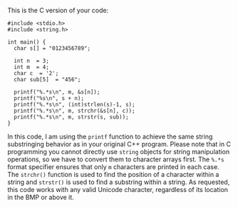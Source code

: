 This is the C version of your code:
```
#include <stdio.h>
#include <string.h>

int main() {
  char s[] = "0123456789";

  int n  = 3;
  int m  = 4;
  char c  = '2';
  char sub[5]  = "456";

  printf("%.*s\n", m, &s[n]);
  printf("%s\n", s + n);
  printf("%.*s\n", (int)strlen(s)-1, s);
  printf("%.*s\n", m, strchr(&s[n], c));
  printf("%.*s\n", m, strstr(s, sub));
}
```
In this code, I am using the `printf` function to achieve the same string substringing behavior as in your original C++ program. Please note that in C programming you cannot directly use `string` objects for string manipulation operations, so we have to convert them to character arrays first. The `%.*s` format specifier ensures that only `m` characters are printed in each case.
The `strchr()` function is used to find the position of a character within a string and `strstr()` is used to find a substring within a string.
As requested, this code works with any valid Unicode character, regardless of its location in the BMP or above it.

